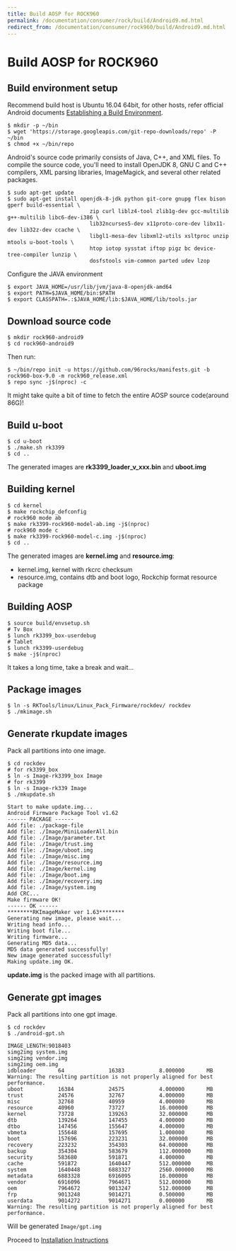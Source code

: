```yaml
---
title: Build AOSP for ROCK960
permalink: /documentation/consumer/rock/build/Android9.md.html
redirect_from: /documentation/consumer/rock960/build/Android9.md.html
---
```


# Build AOSP for ROCK960

## Build environment setup

Recommend build host is Ubuntu 16.04 64bit, for other hosts, refer official Android documents [Establishing a Build Environment](https://source.android.com/setup/build/initializing).


```shell
$ mkdir -p ~/bin
$ wget 'https://storage.googleapis.com/git-repo-downloads/repo' -P ~/bin
$ chmod +x ~/bin/repo
```

Android's source code primarily consists of Java, C++, and XML files. To compile the source code, you'll need to install OpenJDK 8, GNU C and C++ compilers, XML parsing libraries, ImageMagick, and several other related packages.


```shell
$ sudo apt-get update
$ sudo apt-get install openjdk-8-jdk python git-core gnupg flex bison gperf build-essential \
                          zip curl liblz4-tool zlib1g-dev gcc-multilib g++-multilib libc6-dev-i386 \
                          lib32ncurses5-dev x11proto-core-dev libx11-dev lib32z-dev ccache \
                          libgl1-mesa-dev libxml2-utils xsltproc unzip mtools u-boot-tools \
                          htop iotop sysstat iftop pigz bc device-tree-compiler lunzip \
                          dosfstools vim-common parted udev lzop
```

Configure the JAVA environment

```shell
$ export JAVA_HOME=/usr/lib/jvm/java-8-openjdk-amd64
$ export PATH=$JAVA_HOME/bin:$PATH
$ export CLASSPATH=.:$JAVA_HOME/lib:$JAVA_HOME/lib/tools.jar
```

## Download source code

```shell
$ mkdir rock960-android9
$ cd rock960-android9
```
Then run:

```shell
$ ~/bin/repo init -u https://github.com/96rocks/manifests.git -b rock960-box-9.0 -m rock960_release.xml
$ repo sync -j$(nproc) -c
```
It might take quite a bit of time to fetch the entire AOSP source code(around 86G)!

## Build u-boot

```shell
$ cd u-boot
$ ./make.sh rk3399
$ cd ..
```

The generated images are **rk3399_loader_v_xxx.bin** and **uboot.img**

## Building kernel

```shell
$ cd kernel
$ make rockchip_defconfig
# rock960 mode ab
$ make rk3399-rock960-model-ab.img -j$(nproc)
# rock960 mode c
$ make rk3399-rock960-model-c.img -j$(nproc)
$ cd ..
```

The generated images are **kernel.img** and **resource.img**:

- kernel.img, kernel with rkcrc checksum
- resource.img, contains dtb and boot logo, Rockchip format resource package

## Building AOSP

```shell
$ source build/envsetup.sh
# Tv Box
$ lunch rk3399_box-userdebug
# Tablet
$ lunch rk3399-userdebug
$ make -j$(nproc)
```

It takes a long time, take a break and wait...


## Package images

```shell
$ ln -s RKTools/linux/Linux_Pack_Firmware/rockdev/ rockdev
$ ./mkimage.sh
```

## Generate rkupdate images
Pack all partitions into one image.

```shell
$ cd rockdev
# for rk3399_box
$ ln -s Image-rk3399_box Image
# for rk3399
$ ln -s Image-rk339 Image
$ ./mkupdate.sh
```

    Start to make update.img...
    Android Firmware Package Tool v1.62
    ------ PACKAGE ------
    Add file: ./package-file
    Add file: ./Image/MiniLoaderAll.bin
    Add file: ./Image/parameter.txt
    Add file: ./Image/trust.img
    Add file: ./Image/uboot.img
    Add file: ./Image/misc.img
    Add file: ./Image/resource.img
    Add file: ./Image/kernel.img
    Add file: ./Image/boot.img
    Add file: ./Image/recovery.img
    Add file: ./Image/system.img
    Add CRC...
    Make firmware OK!
    ------ OK ------
    ********RKImageMaker ver 1.63********
    Generating new image, please wait...
    Writing head info...
    Writing boot file...
    Writing firmware...
    Generating MD5 data...
    MD5 data generated successfully!
    New image generated successfully!
    Making update.img OK.


**update.img** is the packed image with all partitions.

## Generate gpt images
Pack all partitions into one gpt image.

```shell
$ cd rockdev
$ ./android-gpt.sh
```
    IMAGE_LENGTH:9018403
    simg2img system.img
    simg2img vendor.img
    simg2img oem.img
    idbloader       64              16383           8.000000       MB
    Warning: The resulting partition is not properly aligned for best performance.
    uboot           16384           24575           4.000000       MB
    trust           24576           32767           4.000000       MB
    misc            32768           40959           4.000000       MB
    resource        40960           73727           16.000000      MB
    kernel          73728           139263          32.000000      MB
    dtb             139264          147455          4.000000       MB
    dtbo            147456          155647          4.000000       MB
    vbmeta          155648          157695          1.000000       MB
    boot            157696          223231          32.000000      MB
    recovery        223232          354303          64.000000      MB
    backup          354304          583679          112.000000     MB
    security        583680          591871          4.000000       MB
    cache           591872          1640447         512.000000     MB
    system          1640448         6883327         2560.000000    MB
    metadata        6883328         6916095         16.000000      MB
    vendor          6916096         7964671         512.000000     MB
    oem             7964672         9013247         512.000000     MB
    frp             9013248         9014271         0.500000       MB
    userdata        9014272         9014271         0.000000       MB
    Warning: The resulting partition is not properly aligned for best performance.

Will be generated `Image/gpt.img`

Proceed to [Installation Instructions](../installation)
